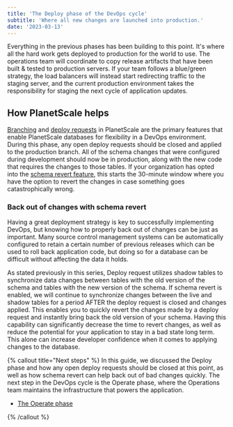 ```yaml
---
title: 'The Deploy phase of the DevOps cycle'
subtitle: 'Where all new changes are launched into production.'
date: '2023-03-13'
---
```


Everything in the previous phases has been building to this point. It's where all the hard work gets deployed to production for the world to use. The operations team will coordinate to copy release artifacts that have been built & tested to production servers. If your team follows a blue/green strategy, the load balancers will instead start redirecting traffic to the staging server, and the current production environment takes the responsibility for staging the next cycle of application updates.

## How PlanetScale helps

[Branching](/docs/concepts/branching) and [deploy requests](/docs/concepts/deploy-requests) in PlanetScale are the primary features that enable PlanetScale databases for flexibility in a DevOps environment. During this phase, any open deploy requests should be closed and applied to the production branch. All of the schema changes that were configured during development should now be in production, along with the new code that requires the changes to those tables. If your organization has opted into the [schema revert feature](/docs/concepts/deploy-requests#revert-a-schema-change), this starts the 30-minute window where you have the option to revert the changes in case something goes catastrophically wrong.

### Back out of changes with schema revert

Having a great deployment strategy is key to successfully implementing DevOps, but knowing how to properly back out of changes can be just as important. Many source control management systems can be automatically configured to retain a certain number of previous releases which can be used to roll back application code, but doing so for a database can be difficult without affecting the data it holds.

As stated previously in this series, Deploy request utilizes shadow tables to synchronize data changes between tables with the old version of the schema and tables with the new version of the schema. If schema revert is enabled, we will continue to synchronize changes between the live and shadow tables for a period AFTER the deploy request is closed and changes applied. This enables you to quickly revert the changes made by a deploy request and instantly bring back the old version of your schema. Having this capability can significantly decrease the time to revert changes, as well as reduce the potential for your application to stay in a bad state long term. This alone can increase developer confidence when it comes to applying changes to the database.

{% callout title="Next steps" %} In this guide, we discussed the Deploy phase and how any open deploy requests should be closed at this point, as well as how schema revert can help back out of bad changes quickly. The next step in the DevOps cycle is the Operate phase, where the Operations team maintains the infrastructure that powers the application.

- [The Operate phase](/docs/devops/the-operate-phase-of-devops)

{% /callout %}
